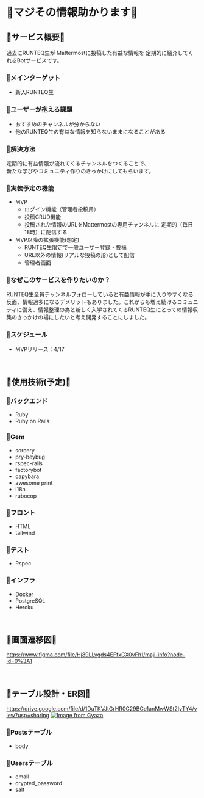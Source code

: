 # 🔹マジその情報助かります🔹

## 🔹サービス概要🔹
過去にRUNTEQ生が
Mattermostに投稿した有益な情報を
定期的に紹介してくれるBotサービスです。

### __🔻メインターゲット__
- 新入RUNTEQ生

### __🔻ユーザーが抱える課題__
- おすすめのチャンネルが分からない
- 他のRUNTEQ生の有益な情報を知らないままになることがある

### __🔻解決方法__
定期的に有益情報が流れてくるチャンネルをつくることで、<br>
新たな学びやコミュニティ作りのきっかけにしてもらいます。

### __🔻実装予定の機能__
- MVP
  - ログイン機能（管理者投稿用）
  - 投稿CRUD機能
  - 投稿された情報のURLをMattermostの専用チャンネルに
    定期的（毎日18時）に配信する
- MVP以降の拡張機能(想定)
  - RUNTEQ生限定で一般ユーザー登録・投稿
  - URL以外の情報(リアルな投稿の形)として配信
  - 管理者画面

### __🔻なぜこのサービスを作りたいのか？__
RUNTEQ生全員チャンネルフォローしていると有益情報が手に入りやすくなる反面、情報過多になるデメリットもありました。これからも増え続けるコミュニティに備え、情報整理の為と新しく入学されてくるRUNTEQ生にとっての情報収集のきっかけの場にしたいと考え開発することにしました。

### __🔻スケジュール__
- MVPリリース：4/17

<br>

## 🔹使用技術(予定)🔹
### __🔻バックエンド__
- Ruby
- Ruby on Rails

### __🔻Gem__
- sorcery
- pry-beybug
- rspec-rails
- factorybot
- capybara
- awesome print
- i18n
- rubocop

### __🔻フロント__
- HTML
- tailwind

### __🔻テスト__
- Rspec

### __🔻インフラ__
- Docker
- PostgreSQL
- Heroku

<br>

## 🔹画面遷移図🔹
https://www.figma.com/file/Hj89LLvgds4EFfxCX0vFh1/maji-info?node-id=0%3A1

<br>

## 🔹テーブル設計・ER図🔹
https://drive.google.com/file/d/1DuTKVJtGrHR0C29BCe1anMwWSt2IyTY4/view?usp=sharing
[![Image from Gyazo](https://i.gyazo.com/93c8fbfeccafb809a48797b55e4e9548.png)](https://gyazo.com/93c8fbfeccafb809a48797b55e4e9548)
### 🔻Postsテーブル
- body

### 🔻Usersテーブル
- email
- crypted_password
- salt